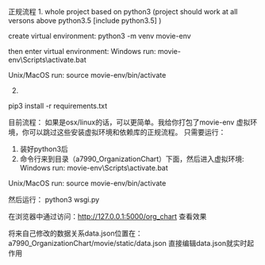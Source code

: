 正规流程
1. 
whole project based on python3
(project should work at all versons above python3.5 [include python3.5] )

create virtual environment:
python3 -m venv  movie-env

then enter virtual environment:
Windows run:
movie-env\Scripts\activate.bat

Unix/MacOS run:
source movie-env/bin/activate


2. 
pip3 install -r requirements.txt



目前流程：
如果是osx/linux的话，可以更简单。我给你打包了movie-env 虚拟环境，你可以跳过这些安装虚拟环境和依赖库的正规流程。
只需要运行：
1. 装好python3后
2. 命令行来到目录（a7990_OrganizationChart）下面，然后进入虚拟环境:
Windows run:
movie-env\Scripts\activate.bat

Unix/MacOS run:
source movie-env/bin/activate

然后运行：
python3 wsgi.py

在浏览器中通过访问：http://127.0.0.1:5000/org_chart 查看效果

将来自己修改的数据关系data.json位置在： a7990_OrganizationChart/movie/static/data.json 
直接编辑data.json就实时起作用